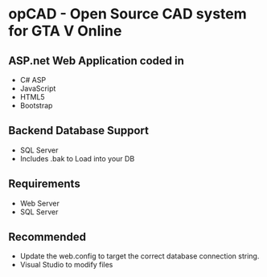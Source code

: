 # opCAD - Open Source CAD system for GTA V Online
## ASP.net Web Application coded in 
* C# ASP
* JavaScript
* HTML5
* Bootstrap

## Backend Database Support
* SQL Server
* Includes .bak to Load into your DB

## Requirements
* Web Server
* SQL Server

## Recommended
* Update the web.config to target the correct database connection string.
* Visual Studio to modify files
